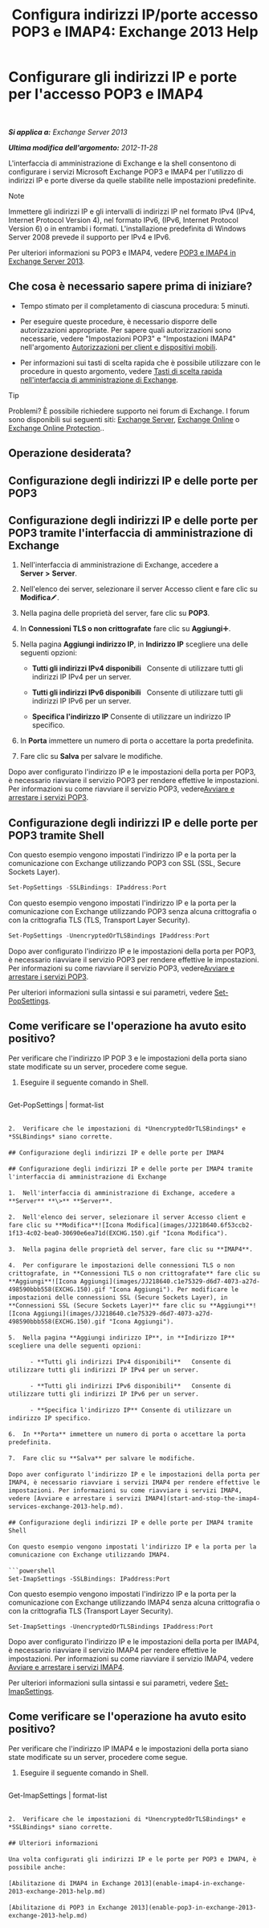 ﻿---
title: 'Configura indirizzi IP/porte accesso POP3 e IMAP4: Exchange 2013 Help'
TOCTitle: Configurare gli indirizzi IP e porte per l'accesso POP3 e IMAP4
ms:assetid: 8292747b-6626-4d7f-ba73-1e17f5d99fa4
ms:mtpsurl: https://technet.microsoft.com/it-it/library/Bb123530(v=EXCHG.150)
ms:contentKeyID: 50555619
ms.date: 05/22/2018
mtps_version: v=EXCHG.150
ms.translationtype: MT
---

# Configurare gli indirizzi IP e porte per l'accesso POP3 e IMAP4

 

_**Si applica a:** Exchange Server 2013_

_**Ultima modifica dell'argomento:** 2012-11-28_

L'interfaccia di amministrazione di Exchange e la shell consentono di configurare i servizi Microsoft Exchange POP3 e IMAP4 per l'utilizzo di indirizzi IP e porte diverse da quelle stabilite nelle impostazioni predefinite.


> [!NOTE]
> Immettere gli indirizzi&nbsp;IP e gli intervalli di indirizzi&nbsp;IP nel formato IPv4 (IPv4, Internet Protocol Version&nbsp;4), nel formato IPv6, (IPv6, Internet Protocol Version&nbsp;6) o in entrambi i formati. L'installazione predefinita di Windows Server 2008 prevede il supporto per IPv4 e IPv6.



Per ulteriori informazioni su POP3 e IMAP4, vedere [POP3 e IMAP4 in Exchange Server 2013](pop3-and-imap4-in-exchange-server-2013-exchange-2013-help.md).

## Che cosa è necessario sapere prima di iniziare?

  - Tempo stimato per il completamento di ciascuna procedura: 5 minuti.

  - Per eseguire queste procedure, è necessario disporre delle autorizzazioni appropriate. Per sapere quali autorizzazioni sono necessarie, vedere "Impostazioni POP3" e "Impostazioni IMAP4" nell'argomento [Autorizzazioni per client e dispositivi mobili](clients-and-mobile-devices-permissions-exchange-2013-help.md).

  - Per informazioni sui tasti di scelta rapida che è possibile utilizzare con le procedure in questo argomento, vedere [Tasti di scelta rapida nell'interfaccia di amministrazione di Exchange](keyboard-shortcuts-in-the-exchange-admin-center-exchange-online-protection-help.md).


> [!TIP]
> Problemi? È possibile richiedere supporto nei forum di Exchange. I forum sono disponibili sui seguenti siti: <A href="https://go.microsoft.com/fwlink/p/?linkid=60612">Exchange Server</A>, <A href="https://go.microsoft.com/fwlink/p/?linkid=267542">Exchange Online</A> o <A href="https://go.microsoft.com/fwlink/p/?linkid=285351">Exchange Online Protection</A>..



## Operazione desiderata?

## Configurazione degli indirizzi IP e delle porte per POP3

## Configurazione degli indirizzi IP e delle porte per POP3 tramite l'interfaccia di amministrazione di Exchange

1.  Nell'interfaccia di amministrazione di Exchange, accedere a **Server** **\>** **Server**.

2.  Nell'elenco dei server, selezionare il server Accesso client e fare clic su **Modifica**![Icona Modifica](images/JJ218640.6f53ccb2-1f13-4c02-bea0-30690e6ea71d(EXCHG.150).gif "Icona Modifica").

3.  Nella pagina delle proprietà del server, fare clic su **POP3**.

4.  In **Connessioni TLS o non crittografate** fare clic su **Aggiungi**![Icona Aggiungi](images/JJ218640.c1e75329-d6d7-4073-a27d-498590bbb558(EXCHG.150).gif "Icona Aggiungi").

5.  Nella pagina **Aggiungi indirizzo IP**, in **Indirizzo IP** scegliere una delle seguenti opzioni:
    
      - **Tutti gli indirizzi IPv4 disponibili**   Consente di utilizzare tutti gli indirizzi IP IPv4 per un server.
    
      - **Tutti gli indirizzi IPv6 disponibili**   Consente di utilizzare tutti gli indirizzi IP IPv6 per un server.
    
      - **Specifica l'indirizzo IP** Consente di utilizzare un indirizzo IP specifico.

6.  In **Porta** immettere un numero di porta o accettare la porta predefinita.

7.  Fare clic su **Salva** per salvare le modifiche.

Dopo aver configurato l'indirizzo IP e le impostazioni della porta per POP3, è necessario riavviare il servizio POP3 per rendere effettive le impostazioni. Per informazioni su come riavviare il servizio POP3, vedere[Avviare e arrestare i servizi POP3](start-and-stop-the-pop3-services-exchange-2013-help.md).

## Configurazione degli indirizzi IP e delle porte per POP3 tramite Shell

Con questo esempio vengono impostati l'indirizzo IP e la porta per la comunicazione con Exchange utilizzando POP3 con SSL (SSL, Secure Sockets Layer).

```powershell
Set-PopSettings -SSLBindings: IPaddress:Port
```

Con questo esempio vengono impostati l'indirizzo IP e la porta per la comunicazione con Exchange utilizzando POP3 senza alcuna crittografia o con la crittografia TLS (TLS, Transport Layer Security).

```powershell
Set-PopSettings -UnencryptedOrTLSBindings IPaddress:Port
```

Dopo aver configurato l'indirizzo IP e le impostazioni della porta per POP3, è necessario riavviare il servizio POP3 per rendere effettive le impostazioni. Per informazioni su come riavviare il servizio POP3, vedere[Avviare e arrestare i servizi POP3](start-and-stop-the-pop3-services-exchange-2013-help.md).

Per ulteriori informazioni sulla sintassi e sui parametri, vedere [Set-PopSettings](https://technet.microsoft.com/it-it/library/aa997154\(v=exchg.150\)).

## Come verificare se l'operazione ha avuto esito positivo?

Per verificare che l'indirizzo IP POP 3 e le impostazioni della porta siano state modificate su un server, procedere come segue.

1.  Eseguire il seguente comando in Shell.
    
    ```powershell
Get-PopSettings | format-list
```

2.  Verificare che le impostazioni di *UnencryptedOrTLSBindings* e *SSLBindings* siano corrette.

## Configurazione degli indirizzi IP e delle porte per IMAP4

## Configurazione degli indirizzi IP e delle porte per IMAP4 tramite l'interfaccia di amministrazione di Exchange

1.  Nell'interfaccia di amministrazione di Exchange, accedere a **Server** **\>** **Server**.

2.  Nell'elenco dei server, selezionare il server Accesso client e fare clic su **Modifica**![Icona Modifica](images/JJ218640.6f53ccb2-1f13-4c02-bea0-30690e6ea71d(EXCHG.150).gif "Icona Modifica").

3.  Nella pagina delle proprietà del server, fare clic su **IMAP4**.

4.  Per configurare le impostazioni delle connessioni TLS o non crittografate, in **Connessioni TLS o non crittografate** fare clic su **Aggiungi**![Icona Aggiungi](images/JJ218640.c1e75329-d6d7-4073-a27d-498590bbb558(EXCHG.150).gif "Icona Aggiungi"). Per modificare le impostazioni delle connessioni SSL (Secure Sockets Layer), in **Connessioni SSL (Secure Sockets Layer)** fare clic su **Aggiungi**![Icona Aggiungi](images/JJ218640.c1e75329-d6d7-4073-a27d-498590bbb558(EXCHG.150).gif "Icona Aggiungi").

5.  Nella pagina **Aggiungi indirizzo IP**, in **Indirizzo IP** scegliere una delle seguenti opzioni:
    
      - **Tutti gli indirizzi IPv4 disponibili**   Consente di utilizzare tutti gli indirizzi IP IPv4 per un server.
    
      - **Tutti gli indirizzi IPv6 disponibili**   Consente di utilizzare tutti gli indirizzi IP IPv6 per un server.
    
      - **Specifica l'indirizzo IP** Consente di utilizzare un indirizzo IP specifico.

6.  In **Porta** immettere un numero di porta o accettare la porta predefinita.

7.  Fare clic su **Salva** per salvare le modifiche.

Dopo aver configurato l'indirizzo IP e le impostazioni della porta per IMAP4, è necessario riavviare i servizi IMAP4 per rendere effettive le impostazioni. Per informazioni su come riavviare i servizi IMAP4, vedere [Avviare e arrestare i servizi IMAP4](start-and-stop-the-imap4-services-exchange-2013-help.md).

## Configurazione degli indirizzi IP e delle porte per IMAP4 tramite Shell

Con questo esempio vengono impostati l'indirizzo IP e la porta per la comunicazione con Exchange utilizzando IMAP4.

```powershell
Set-ImapSettings -SSLBindings: IPaddress:Port
```

Con questo esempio vengono impostati l'indirizzo IP e la porta per la comunicazione con Exchange utilizzando IMAP4 senza alcuna crittografia o con la crittografia TLS (Transport Layer Security).

    Set-ImapSettings -UnencryptedOrTLSBindings IPaddress:Port 

Dopo aver configurato l'indirizzo IP e le impostazioni della porta per IMAP4, è necessario riavviare il servizio IMAP4 per rendere effettive le impostazioni. Per informazioni su come riavviare il servizio IMAP4, vedere [Avviare e arrestare i servizi IMAP4](start-and-stop-the-imap4-services-exchange-2013-help.md).

Per ulteriori informazioni sulla sintassi e sui parametri, vedere [Set-ImapSettings](https://technet.microsoft.com/it-it/library/aa998252\(v=exchg.150\)).

## Come verificare se l'operazione ha avuto esito positivo?

Per verificare che l'indirizzo IP IMAP4 e le impostazioni della porta siano state modificate su un server, procedere come segue.

1.  Eseguire il seguente comando in Shell.
    
    ```powershell
Get-ImapSettings | format-list
```

2.  Verificare che le impostazioni di *UnencryptedOrTLSBindings* e *SSLBindings* siano corrette.

## Ulteriori informazioni

Una volta configurati gli indirizzi IP e le porte per POP3 e IMAP4, è possibile anche:

[Abilitazione di IMAP4 in Exchange 2013](enable-imap4-in-exchange-2013-exchange-2013-help.md)

[Abilitazione di POP3 in Exchange 2013](enable-pop3-in-exchange-2013-exchange-2013-help.md)

